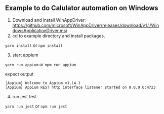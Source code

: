 ## Example to do Calulator automation on Windows
1. Download and install WinAppDriver: https://github.com/microsoft/WinAppDriver/releases/download/v1.1/WindowsApplicationDriver.msi
2. cd to example directory and install packages.

`yarn install` or `npm install`

3. start appium

`yarn run appium` or `npm run appium`

expect output
```
[Appium] Welcome to Appium v1.14.1
[Appium] Appium REST http interface listener started on 0.0.0.0:4723
```

4. run jest test

`yarn run jest` or `npm run jest`
